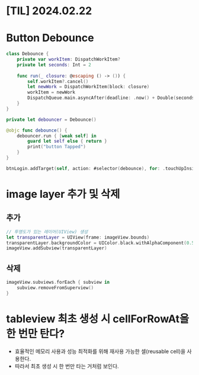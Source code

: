 # [TIL] 2024.02.22

# Button Debounce
```swift
class Debounce {
    private var workItem: DispatchWorkItem?
    private let seconds: Int = 2
    
    func run(_ closure: @escaping () -> ()) {
        self.workItem?.cancel()
        let newWork = DispatchWorkItem(block: closure)
        workItem = newWork
        DispatchQueue.main.asyncAfter(deadline: .now() + Double(seconds), execute: newWork)
    }
}
```

```swift
private let debouncer = Debounce()

@objc func debounce() {
    debouncer.run { [weak self] in
        guard let self else { return }
        print("button Tapped")
    }
}

btnLogin.addTarget(self, action: #selector(debounce), for: .touchUpInside)
```

# image layer 추가 및 삭제
## 추가

```swift
// 투명도가 있는 레이어(UIView) 생성
let transparentLayer = UIView(frame: imageView.bounds)
transparentLayer.backgroundColor = UIColor.black.withAlphaComponent(0.5)
imageView.addSubview(transparentLayer)
```

## 삭제

```swift
imageView.subviews.forEach { subview in
    subview.removeFromSuperview()
}
```

# tableview 최초 생성 시 cellForRowAt을 한 번만 탄다?
- 효율적인 메모리 사용과 성능 최적화를 위해 재사용 가능한 셀(reusable cell)을 사용한다.
- 따라서 최초 생성 시 한 번만 타는 거처럼 보인다.
